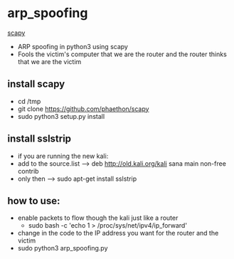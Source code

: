 # arp_spoofing
[scapy](https://scapy.readthedocs.io/en/latest/index.html)
* ARP spoofing in python3 using scapy
* Fools the victim's computer that we are the router and the router thinks that we are the victim

## install scapy
* cd /tmp
* git clone https://github.com/phaethon/scapy
* sudo python3 setup.py install

## install sslstrip
* if you are running the new kali:
 * add to the source.list --> deb http://old.kali.org/kali sana main non-free contrib
 * only then -->  sudo apt-get install sslstrip

## how to use:
* enable packets to flow though the kali just like a router
  * sudo bash -c 'echo 1 > /proc/sys/net/ipv4/ip_forward'
* change in the code to the IP address you want for the router and the victim 
* sudo python3 arp_spoofing.py
